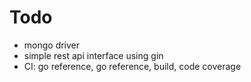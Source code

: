 # Todo

- mongo driver
- simple rest api interface using gin
- CI: go reference, go reference, build, code coverage

